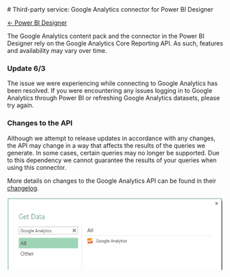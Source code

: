 <properties pageTitle="3rd Party Service - Google Analytics Connector" description="3rd Party Service - Google Analytics Connector" services="powerbi" documentationCenter="" authors="v-anpasi" manager="mblythe" editor=""/>
<tags ms.service="powerbi" ms.devlang="NA" ms.topic="article" ms.tgt_pltfrm="NA" ms.workload="powerbi" ms.date="06/26/2015" ms.author="v-anpasi"/>
# Third-party service: Google Analytics connector for Power BI Designer

[← Power BI Designer](https://support.powerbi.com/knowledgebase/topics/68530-power-bi-designer)

The Google Analytics content pack and the connector in the Power BI Designer rely on the Google Analytics Core Reporting API. As such, features and availability may vary over time.

### Update 6/3

The issue we were experiencing while connecting to Google Analytics has been resolved. If you were encountering any issues logging in to Google Analytics through Power BI or refreshing Google Analytics datasets, please try again.

### Changes to the API

Although we attempt to release updates in accordance with any changes, the API may change in a way that affects the results of the queries we generate. In some cases, certain queries may no longer be supported. Due to this dependency we cannot guarantee the results of your queries when using this connector.

More details on changes to the Google Analytics API can be found in their [changelog](https://developers.google.com/analytics/devguides/changelog).

![](media/powerbi-service-google-analytics-connector/GetData.png)